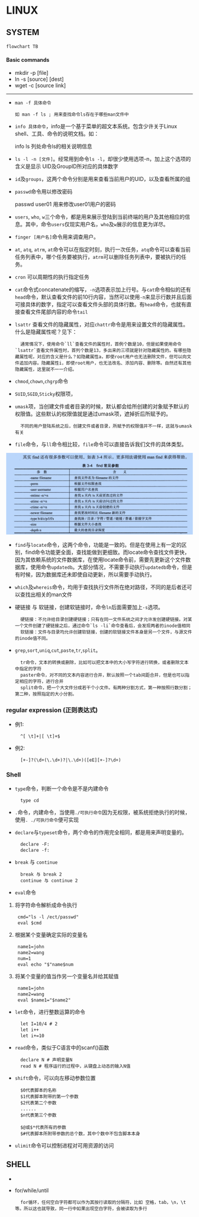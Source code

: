 # LINUX

## SYSTEM

```mermaid
flowchart TB
```


#### Basic commands

* mkdir -p [file]
* ln -s [source] [dest]
* wget -c [source link]

---
* `man -f 具体命令`
    
      如 man -f ls ; 用来查找命令ls存在于哪些man文件中
      
* `info 具体命令`，info是一个基于菜单的超文本系统。包含少许关于Linux shell、工具、命令的说明文档。如：

    info ls
列处命令ls的相关说明信息

* `ls -l -n [文件]`。经常用到命令`ls -l`，却很少使用选项-n，加上这个选项的含义是显示 UID及GroupID所对应的具体数字

* `id`及`groups`，这两个命令分别是用来查看当前用户的UID，以及查看所属的组

* `passwd`命令用以修改密码
  
    passwd user01
 用来修改user01用户的密码

* `users`, `who`, `w`三个命令，都是用来展示登陆到当前终端的用户及其他相应的信息。其中，命令`users`仅现实用户名，`who`及`w`展示的信息更为详尽。

* `finger [用户名]`命令用来调查用户。

* `at`, `atq`, `atrm`, `at`命令可以在指定时刻，执行一次任务，`atq`命令可以查看当前任务列表中，哪个任务要被执行，`atrm`可以删除任务列表中，要被执行的任务。

* `cron` 可以周期性的执行指定任务

* `cat`命令式concatenate的缩写，`-n`选项表示加上行号。与`cat`命令相似的还有`head`命令，默认查看文件的前10行内容，当然可以使用`-n`来显示行数并且后面可接具体的数字，指定可以查看文件头部的具体行数。有`head`命令，也就有直接查看文件尾部内容的命令`tail`

* `lsattr` 查看文件的隐藏属性，对应`chattr`命令是用来设置文件的隐藏属性。什么是隐藏属性呢？见下：

        通常情况下，使用命令`ll`查看文件的属性时，首例个数是10，但是如果使用命令`lsattr`查看文件属性时，首列个数是13，多出来的三项就是针对隐藏属性的。有哪些隐藏属性呢，对应的含义是什么？如隐藏属性a，即使root用户也无法删除文件，但可以向文件追加内容。隐藏属性i，即使root用户，也无法改名、添加内容、删除等。自然还有其他隐藏属性，这里就不一一介绍。

* `chmod`,`chown`,`chgrp`命令

* `SUID`,`SGID`,`Sticky`权限项，

* `umask`项，当创建文件或者目录的时候，默认都会给所创建的对象赋予默认的权限值。这些默认的权限值就是通过umask项，遮掉折后所赋予的。

        不同的用户登陆系统之后，创建文件或者目录，所赋予的权限值并不一样，这就与umask有关

* `file`命令，与`ll`命令相比较，`file`命令可以直接告诉我们文件的具体类型。

![](https://github.com/WalkingNL/Pics/blob/master/file%20cmd.jpg)

* `find`与`locate`命令，这两个命令，功能是一致的。但是在使用上有一定的区别，find命令功能更全面，查找能做到更细致。而locate命令查找文件更快，因为其依赖系统的文件数据库，在使用locate命令前，需要先更新这个文件数据库，使用命令`updatedb`。大部分情况，不需要手动执行`updatedb`命令，但是有时候，因为数据库还未即使自动更新，所以需要手动执行。

* `which`及`whereis`命令，均用于查找执行文件所在绝对路径，不同的是后者还可以查找出相关的man文件

* 硬链接 与 软链接，创建软链接时，命令`ln`后面需要加上`-s`选项。
    
        硬链接：不允许给目录创建硬链接；只有在同一文件系统之间才允许发创建硬链接。对某一个文件创建了硬链接之后，通过命令`ls -li`命令查看后，会发现两者的inode值相同
        软链接：文件与目录均允许创建软链接，创建的软链接文件本身是另一个文件，与源文件的inode值不同。

* `grep`,`sort`,`uniq`,`cut`,`paste`,`tr`,`split`。

        tr命令，文本的转换或删除，比如可以把文本中的大小写字符进行转换，或者删除文本中指定的字符
        paster命令，对不同的文本内容进行合并，默认按照一个tab间距合并，但是也可以指定相应的字符，进行合并
        split命令，把一个大文件分成若干个小文件。有两种分割方式，第一种按照行数分割；第二种，按照指定的大小分割。
        
### regular expression (正则表达式)
* 例1:
    
        ^[ \t]+|[ \t]+$

* 例2:

        [+-]?(\d+(\.\d+)?|\.\d+)([eE][+-]?\d+)
 
### Shell

* `type`命令，判断一个命令是不是内建命令

        type cd

* `.`命令，内建命令，当使用`./可执行命令`因为无权限，被系统拒绝执行的时候，使用`. ./可执行命令`便可实现

* `declare`与`typeset`命令，两个命令的作用完全相同，都是用来声明变量的。

        declare -F:
        declare -f:

* `break` 与 `continue`

        break 与 break 2
        continue 与 continue 2
        
        
* `eval`命令

1. 将字符命令解析成命令执行

        cmd="ls -l /ect/passwd"
        eval $cmd
        
2. 根据某个变量确定实际的变量名

        name1=john
        name2=wang
        num=1
        eval echo "$"name$num

3. 将某个变量的值当作另一个变量名并给其赋值

        name1=john
        name2=wang
        eval $name1="$name2"
        
        
* `let`命令，进行整数运算的命令

        let I=10/4 # 2
        let i++
        let i+=10


* `read`命令，类似于C语言中的scanf()函数

        declare N # 声明变量N
        read N # 程序运行的过程中，从键盘上动态的输入N值
        
* `shift`命令，可以向左移动参数位置

        $0代表脚本的名称
        $1代表脚本附带的第一个参数
        $2代表第二个参数
        ......
        $n代表第三个参数
        
        $@或$*代表所有的参数
        $#代表脚本所附带参数的总个数，其中个数中不包含脚本本身

* `ulimit`命令可以控制进程对可用资源的访问


## SHELL
-
* for/while/until

        for循环，任何空白字符都可以作为其按行读取的分隔符，比如 空格，tab，\n，\t等。所以这也就导致，同一行中如果出现空白字符，会被读取为多行

































